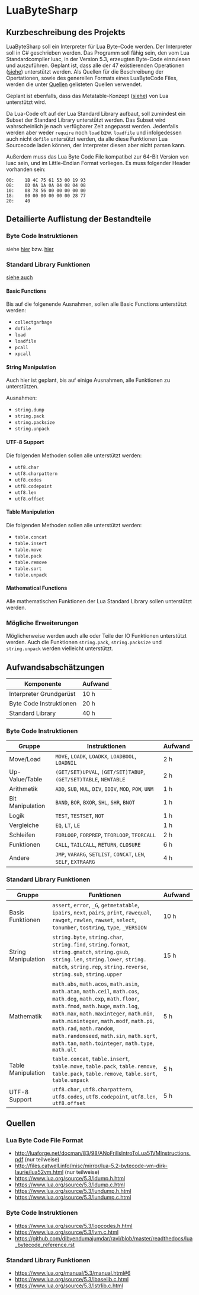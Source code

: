 # LuaByteSharp

## Kurzbeschreibung des Projekts
LuaByteSharp soll ein Interpreter für Lua Byte-Code werden. Der Interpreter soll in C# geschrieben werden.
Das Programm soll fähig sein, den vom Lua Standardcompiler luac, in der Version 5.3, erzeugten Byte-Code einzulesen und auszuführen.
Geplant ist, dass alle der 47 existierenden Operationen ([siehe](https://www.lua.org/source/5.3/lopcodes.h.html)) unterstützt werden.
Als Quellen für die Beschreibung der Opertationen, sowie des generellen Formats eines LuaByteCode Files, werden die unter [Quellen](#quellen) gelisteten Quellen verwendet.

Geplant ist ebenfalls, dass das Metatable-Konzept ([siehe](https://www.lua.org/manual/5.3/manual.html#2.4)) von Lua unterstützt wird.

Da Lua-Code oft auf der Lua Standard Library aufbaut, soll zumindest ein Subset der Standard Library unterstützt werden.
Das Subset wird wahrscheinlich je nach verfügbarer Zeit angepasst werden. Jedenfalls werden aber weder `require` noch `load` bzw. `loadfile` und infolgedessen auch nicht `dofile` untersützt werden, da alle diese Funktionen Lua Sourcecode laden können, der Interpreter diesen aber nicht parsen kann.

Außerdem muss das Lua Byte Code File kompatibel zur 64-Bit Version von luac sein, und im Little-Endian Format vorliegen. Es muss folgender Header vorhanden sein:
```
00:    1B 4C 75 61 53 00 19 93
08:    0D 0A 1A 0A 04 08 04 08
10:    08 78 56 00 00 00 00 00
18:    00 00 00 00 00 00 28 77
20:    40
```

## Detailierte Auflistung der Bestandteile

### Byte Code Instruktionen
siehe [hier](https://www.lua.org/source/5.3/lopcodes.h.html)
bzw. [hier](https://github.com/dibyendumajumdar/ravi/blob/master/readthedocs/lua_bytecode_reference.rst)

### Standard Library Funktionen
[siehe auch](https://www.lua.org/manual/5.3/manual.html#6)
#### Basic Functions
Bis auf die folgenende Ausnahmen, sollen alle Basic Functions unterstützt werden:
* `collectgarbage`
* `dofile`
* `load`
* `loadfile`
* `pcall`
* `xpcall`

#### String Manipulation
Auch hier ist geplant, bis auf einige Ausnahmen, alle Funktionen zu unterstützen.

Ausnahmen:
* `string.dump`
* `string.pack`
* `string.packsize`
* `string.unpack`

#### UTF-8 Support
Die folgenden Methoden sollen alle unterstützt werden:
* `utf8.char`
* `utf8.charpattern`
* `utf8.codes`
* `utf8.codepoint`
* `utf8.len`
* `utf8.offset`

#### Table Manipulation
Die folgenden Methoden sollen alle unterstützt werden:
* `table.concat`
* `table.insert`
* `table.move`
* `table.pack`
* `table.remove`
* `table.sort`
* `table.unpack`

#### Mathematical Functions
Alle mathematischen Funktionen der Lua Standard Library sollen unterstützt werden.

### Mögliche Erweiterungen
Möglicherweise werden auch alle oder Teile der IO Funktionen unterstützt werden.
Auch die Funktionen `string.pack`, `string.packsize` und `string.unpack` werden vielleicht unterstützt.

## Aufwandsabschätzungen

| Komponente                | Aufwand   |
|---                        |---        |
| Interpreter Grundgerüst   | 10 h      |
| Byte Code Instruktionen   | 20 h      |
| Standard Library          | 40 h      |

### Byte Code Instruktionen

| Gruppe            | Instruktionen                                                     | Aufwand   |
|---                |---                                                                |---        |
| Move/Load         | `MOVE`, `LOADK`, `LOADKX`, `LOADBOOL`, `LOADNIL`                  | 2 h       |
| Up-Value/Table    | `(GET/SET)UPVAL`, `(GET/SET)TABUP`, `(GET/SET)TABLE`, `NEWTABLE`  | 2 h       |
| Arithmetik        | `ADD`, `SUB`, `MUL`, `DIV`, `IDIV`, `MOD`, `POW`, `UNM`           | 1 h       |
| Bit Manipulation  | `BAND`, `BOR`, `BXOR`, `SHL`, `SHR`, `BNOT`                       | 1 h       |
| Logik             | `TEST`, `TESTSET`, `NOT`                                          | 1 h       |
| Vergleiche        | `EQ`, `LT`, `LE`                                                  | 1 h       |
| Schleifen         | `FORLOOP`, `FORPREP`, `TFORLOOP`, `TFORCALL`                      | 2 h       |
| Funktionen        | `CALL`, `TAILCALL`, `RETURN`, `CLOSURE`                           | 6 h       |
| Andere            | `JMP`, `VARARG`, `SETLIST`, `CONCAT`, `LEN`, `SELF`, `EXTRAARG`   | 4 h       |


### Standard Library Funktionen

| Gruppe                | Funktionen                                                                                    | Aufwand   |
|---                    |---                                                                                            |---        |
| Basis Funktionen      | `assert`, `error`, `_G`, `getmetatable`, `ipairs`, `next`, `pairs`, `print`, `rawequal`, `rawget`, `rawlen`, `rawset`, `select`, `tonumber`, `tostring`, `type`, `_VERSION` | 10 h      |
| String Manipulation   | `string.byte`, `string.char`, `string.find`, `string.format`, `string.gmatch`, `string.gsub`, `string.len`, `string.lower`, `string. match`, `string.rep`, `string.reverse`, `string.sub`, `string.upper` | 15 h      |
| Mathematik            | `math.abs`, `math.acos`, `math.asin`, `math.atan`, `math.ceil`, `math.cos`, `math.deg`, `math.exp`, `math.floor`, `math.fmod`, `math.huge`, `math.log`, `math.max`, `math.maxinteger`, `math.min`, `math.mininteger`, `math.modf`, `math.pi`, `math.rad`, `math.random`, `math.randomseed`, `math.sin`, `math.sqrt`, `math.tan`, `math.tointeger`, `math.type`, `math.ult` | 5 h       |
| Table Manipulation    | `table.concat`, `table.insert`, `table.move`, `table.pack`, `table.remove`, `table.pack`, `table.remove`, `table.sort`, `table.unpack` | 5 h       |
| UTF-8 Support         | `utf8.char`, `utf8.charpattern`, `utf8.codes`, `utf8.codepoint`, `utf8.len`, `utf8.offset`    | 5 h       | 

## Quellen

### Lua Byte Code File Format
* http://luaforge.net/docman/83/98/ANoFrillsIntroToLua51VMInstructions.pdf (nur teilweise)
* http://files.catwell.info/misc/mirror/lua-5.2-bytecode-vm-dirk-laurie/lua52vm.html (nur teilweise)
* https://www.lua.org/source/5.3/ldump.h.html
* https://www.lua.org/source/5.3/ldump.c.html
* https://www.lua.org/source/5.3/lundump.h.html
* https://www.lua.org/source/5.3/lundump.c.html

### Byte Code Instruktionen
* https://www.lua.org/source/5.3/lopcodes.h.html
* https://www.lua.org/source/5.3/lvm.c.html
* https://github.com/dibyendumajumdar/ravi/blob/master/readthedocs/lua_bytecode_reference.rst

### Standard Library Funktionen
* https://www.lua.org/manual/5.3/manual.html#6
* https://www.lua.org/source/5.3/lbaselib.c.html
* https://www.lua.org/source/5.3/lstrlib.c.html

